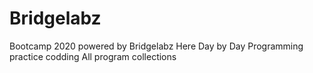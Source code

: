 # Bridgelabz
Bootcamp 2020 powered by Bridgelabz
Here Day by Day Programming practice codding 
All program collections

